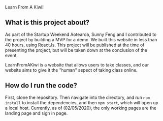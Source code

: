 Learn From A Kiwi!

## What is this project about?

As part of the Startup Weekend Aotearoa, Sunny Feng and I contributed to the project by building a MVP for a demo. We built this website in less than 40 hours, using ReactJs. This project will be published at the time of presenting the project, but will be taken down at the conclusion of the event. 

LearnFromAKiwi is a website that allows users to take classes, and our website aims to give it the "human" aspect of taking class online. 

## How do I run the code?

First, clone the repository. Then navigate into the directory, and run `npm install` to install the dependencies, and then `npm start`, which will open up a local host. Currently, as of (02/05/2020), the only working pages are the landing page and sign in page. 
